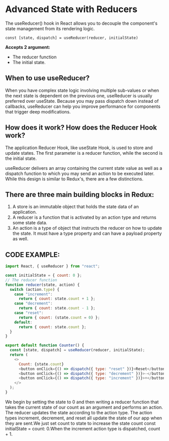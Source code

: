 # Advanced State with Reducers

The useReducer() hook in React allows you to decouple the component's state management from its rendering logic.

`const [state, dispatch] = useReducer(reducer, initialState)`

 **Accepts 2 argument:** 
 + The reducer function 
 + The initial state. 

## When to use useReducer?

When you have complex state logic involving multiple sub-values or when the next state is dependent on the previous one, useReducer is usually preferred over useState. Because you may pass dispatch down instead of callbacks, useReducer can help you improve performance for components that trigger deep modifications.

## How does it work? How does the Reducer Hook work?

The application Reducer Hook, like useState Hook, is used to store and update states. The first parameter is a reducer function, while the second is the initial state.

useReducer delivers an array containing the current state value as well as a dispatch function to which you may send an action to be executed later. While this design is similar to Redux's, there are a few distinctions.

## There are three main building blocks in Redux:
1. A store is an immutable object that holds the state data of an application.
2. A reducer is a function that is activated by an action type and returns some state data.
3. An action is a type of object that instructs the reducer on how to update the state. It must have a type property and can have a payload property as well.

## CODE EXAMPLE:

```js
import React, { useReducer } from "react";

const initialState = { count: 0 };
// The reducer function
function reducer(state, action) {
  switch (action.type) {
    case "increment":
      return { count: state.count + 1 };
    case "decrement":
      return { count: state.count - 1 };
    case "reset":
      return { count: (state.count = 0) };
    default:
      return { count: state.count };
  }
}

export default function Counter() {
  const [state, dispatch] = useReducer(reducer, initialState);
  return (
    <>
      Count: {state.count}
      <button onClick={() => dispatch({ type: "reset" })}>Reset</button>
      <button onClick={() => dispatch({ type: "decrement" })}>-</button>
      <button onClick={() => dispatch({ type: "increment" })}>+</button>
    </>
  );
}
```

We begin by setting the state to 0 and then writing a reducer function that takes the current state of our count as an argument and performs an action. The reducer updates the state according to the action type. The action types increment, decrement, and reset all update the state of our app when they are sent.We just set count to state to increase the state count const initialState = count: 0.When the increment action type is dispatched, count + 1.

